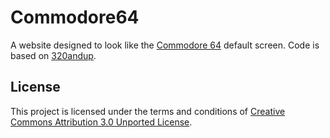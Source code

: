 # Commodore64

A website designed to look like the [Commodore 64][1] default screen.  Code is
based on [320andup][2].

## License

This project is licensed under the terms and conditions of [Creative Commons 
Attribution 3.0 Unported License][3].

[1]: http://en.wikipedia.org/wiki/Commodore_64
[2]: https://github.com/malarkey/320andup
[3]: http://creativecommons.org/licenses/by/3.0/
